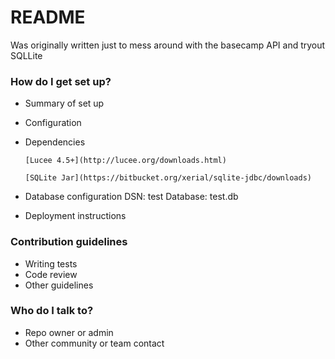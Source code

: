 # README #

Was originally written just to mess around with the basecamp API and tryout SQLLite

### How do I get set up? ###

* Summary of set up

* Configuration

* Dependencies

      [Lucee 4.5+](http://lucee.org/downloads.html)

      [SQLite Jar](https://bitbucket.org/xerial/sqlite-jdbc/downloads)


* Database configuration
     DSN: test
     Database: test.db

* Deployment instructions

### Contribution guidelines ###

* Writing tests
* Code review
* Other guidelines

### Who do I talk to? ###

* Repo owner or admin
* Other community or team contact